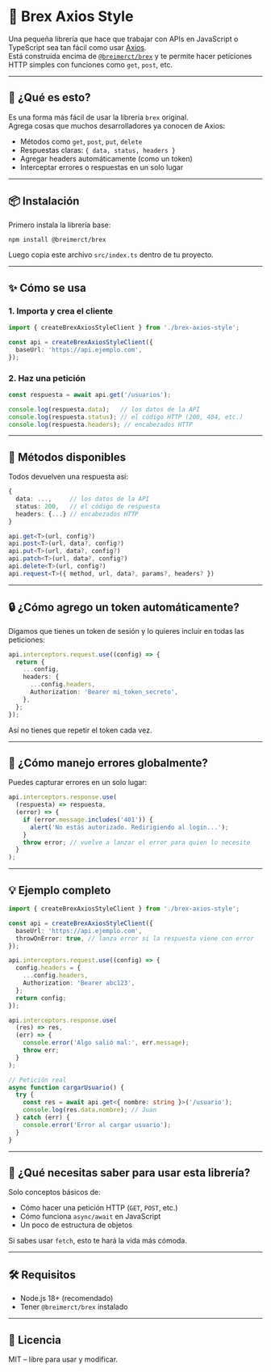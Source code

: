 # 🦊 Brex Axios Style

Una pequeña librería que hace que trabajar con APIs en JavaScript o TypeScript sea tan fácil como usar [Axios](https://axios-http.com/).  
Está construida encima de [`@breimerct/brex`](https://github.com/Breimerct/Brex) y te permite hacer peticiones HTTP simples con funciones como `get`, `post`, etc.

---

## 🚀 ¿Qué es esto?

Es una forma más fácil de usar la librería `brex` original.  
Agrega cosas que muchos desarrolladores ya conocen de Axios:

- Métodos como `get`, `post`, `put`, `delete`
- Respuestas claras: `{ data, status, headers }`
- Agregar headers automáticamente (como un token)
- Interceptar errores o respuestas en un solo lugar

---

## 📦 Instalación

Primero instala la librería base:

```bash
npm install @breimerct/brex
````

Luego copia este archivo `src/index.ts` dentro de tu proyecto.

---

## ✨ Cómo se usa

### 1. Importa y crea el cliente

```ts
import { createBrexAxiosStyleClient } from './brex-axios-style';

const api = createBrexAxiosStyleClient({
  baseUrl: 'https://api.ejemplo.com',
});
```

### 2. Haz una petición

```ts
const respuesta = await api.get('/usuarios');

console.log(respuesta.data);   // los datos de la API
console.log(respuesta.status); // el código HTTP (200, 404, etc.)
console.log(respuesta.headers); // encabezados HTTP
```

---

## 🧰 Métodos disponibles

Todos devuelven una respuesta así:

```ts
{
  data: ...,     // los datos de la API
  status: 200,   // el código de respuesta
  headers: {...} // encabezados HTTP
}
```

```ts
api.get<T>(url, config?)
api.post<T>(url, data?, config?)
api.put<T>(url, data?, config?)
api.patch<T>(url, data?, config?)
api.delete<T>(url, config?)
api.request<T>({ method, url, data?, params?, headers? })
```

---

## 🔒 ¿Cómo agrego un token automáticamente?

Digamos que tienes un token de sesión y lo quieres incluir en todas las peticiones:

```ts
api.interceptors.request.use((config) => {
  return {
    ...config,
    headers: {
      ...config.headers,
      Authorization: 'Bearer mi_token_secreto',
    },
  };
});
```

Así no tienes que repetir el token cada vez.

---

## 🔁 ¿Cómo manejo errores globalmente?

Puedes capturar errores en un solo lugar:

```ts
api.interceptors.response.use(
  (respuesta) => respuesta,
  (error) => {
    if (error.message.includes('401')) {
      alert('No estás autorizado. Redirigiendo al login...');
    }
    throw error; // vuelve a lanzar el error para quien lo necesite
  }
);
```

---

## 💡 Ejemplo completo

```ts
import { createBrexAxiosStyleClient } from './brex-axios-style';

const api = createBrexAxiosStyleClient({
  baseUrl: 'https://api.ejemplo.com',
  throwOnError: true, // lanza error si la respuesta viene con error
});

api.interceptors.request.use((config) => {
  config.headers = {
    ...config.headers,
    Authorization: 'Bearer abc123',
  };
  return config;
});

api.interceptors.response.use(
  (res) => res,
  (err) => {
    console.error('Algo salió mal:', err.message);
    throw err;
  }
);

// Petición real
async function cargarUsuario() {
  try {
    const res = await api.get<{ nombre: string }>('/usuario');
    console.log(res.data.nombre); // Juan
  } catch (err) {
    console.error('Error al cargar usuario');
  }
}
```

---

## 📘 ¿Qué necesitas saber para usar esta librería?

Solo conceptos básicos de:

* Cómo hacer una petición HTTP (`GET`, `POST`, etc.)
* Cómo funciona `async/await` en JavaScript
* Un poco de estructura de objetos

Si sabes usar `fetch`, esto te hará la vida más cómoda.

---

## 🛠 Requisitos

* Node.js 18+ (recomendado)
* Tener `@breimerct/brex` instalado

---

## 📄 Licencia

MIT – libre para usar y modificar.
